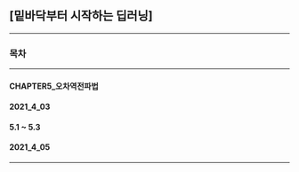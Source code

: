 ## [밑바닥부터 시작하는 딥러닝]
---
### 목차

---
#### CHAPTER5_오차역전파법
#### 2021_4_03
#### 5.1 ~ 5.3 
#### 2021_4_05
---
